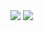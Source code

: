  <img src="https://img.shields.io/badge/Flutter-02569B?style=flat&logo=Flutter&logoColor=white"/>
 <img src="https://img.shields.io/badge/Dart-0175C2?style=flat&logo=Dart&logoColor=white"/>
